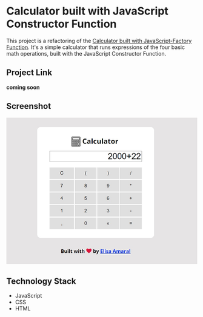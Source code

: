 # Calculator built with JavaScript Constructor Function

This project is a refactoring of the [Calculator built with JavaScript-Factory Function](https://github.com/elisa-amaral/Calculator-built-with-JavaScript-Factory-Function). It's a simple calculator that runs expressions of the four basic math operations, built with the JavaScript Constructor Function.

## Project Link

**coming soon**

## Screenshot

![Screenshot](assets/img/Screenshot.jpg)

## Technology Stack

+ JavaScript
+ CSS
+ HTML
